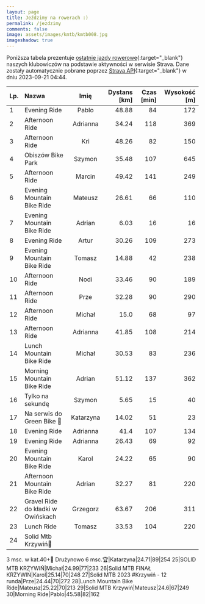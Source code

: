 ```yaml
---
layout: page
title: Jeździmy na rowerach :)
permalink: /jezdzimy
comments: false
image: assets/images/kmtb/kmtb008.jpg
imageshadow: true
---
```


Poniższa tabela prezentuje [ostatnie jazdy rowerowe](https://www.strava.com/clubs/336381){:target="_blank"} naszych klubowiczów na podstawie aktywności w serwisie Strava. Dane zostały automatycznie pobrane poprzez [Strava API](https://developers.strava.com/docs/reference/#api-Clubs-getClubActivitiesById){:target="_blank"} w dniu 2023-09-21 04:44.

Lp. | Nazwa | Imię | Dystans [km] | Czas [min] | Wysokość [m]
:--- | :--- | :---: | ---: | ---: | ---:
1|Evening Ride|Pablo|48.88|84|172
2|Afternoon Ride|Adrianna|34.24|118|369
3|Afternoon Ride|Kri|48.26|82|150
4|Obiszów Bike Park|Szymon|35.48|107|645
5|Afternoon Ride|Marcin|49.42|141|249
6|Evening Mountain Bike Ride|Mateusz|26.61|66|110
7|Evening Mountain Bike Ride|Adrian|6.03|16|16
8|Evening Ride|Artur|30.26|109|273
9|Evening Mountain Bike Ride|Tomasz|14.88|42|238
10|Afternoon Ride|Nodi|33.46|90|189
11|Afternoon Ride|Prze|32.28|90|290
12|Afternoon Ride|Michał|15.0|68|97
13|Afternoon Ride|Adrianna|41.85|108|214
14|Lunch Mountain Bike Ride|Michał|30.53|83|236
15|Morning Mountain Bike Ride|Adrian|51.12|137|362
16|Tylko na sekundę|Szymon|5.65|15|40
17|Na serwis do Green Bike 🚴|Katarzyna|14.02|51|23
18|Evening Ride|Adrianna|41.4|107|134
19|Evening Ride|Adrianna|26.43|69|92
20|Evening Mountain Bike Ride|Karol|24.22|65|90
21|Afternoon Mountain Bike Ride|Adrian|32.27|81|220
22|Gravel Ride do kładki w Owińskach|Grzegorz|63.67|206|311
23|Lunch Ride|Tomasz|33.53|104|220
24|Solid Mtb Krzywiń🚴
3 msc. w kat.40+🥉
Drużynowo 6 msc.🏆|Katarzyna|24.71|89|254
25|SOLID MTB KRZYWIŃ|Michał|24.99|77|233
26|Solid MTB FINAŁ KRZYWIŃ|Karol|25.14|70|248
27|Solid MTB 2023 #Krzywiń - 12 runda|Prze|24.44|70|272
28|Lunch Mountain Bike Ride|Mateusz|25.22|70|213
29|Solid MTB Krzywiń|Mateusz|24.6|67|249
30|Morning Ride|Pablo|45.58|82|162
